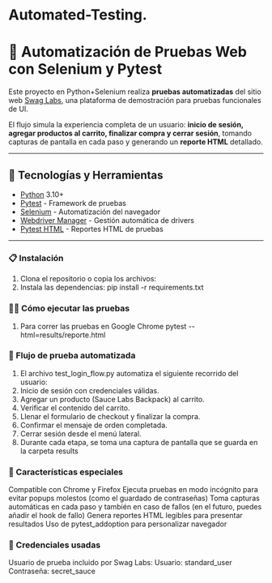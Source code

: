 # Automated-Testing.

# 🧪 Automatización de Pruebas Web con Selenium y Pytest

Este proyecto en Python+Selenium realiza **pruebas automatizadas** del sitio web [Swag Labs](https://www.saucedemo.com/), una plataforma de demostración para pruebas funcionales de UI.

El flujo simula la experiencia completa de un usuario: **inicio de sesión, agregar productos al carrito, finalizar compra y cerrar sesión**, tomando capturas de pantalla en cada paso y generando un **reporte HTML** detallado.

---

## 🚀 Tecnologías y Herramientas

- [Python](https://www.python.org/) 3.10+
- [Pytest](https://docs.pytest.org/) - Framework de pruebas
- [Selenium](https://www.selenium.dev/) - Automatización del navegador
- [Webdriver Manager](https://pypi.org/project/webdriver-manager/) - Gestión automática de drivers
- [Pytest HTML](https://pypi.org/project/pytest-html/) - Reportes HTML de pruebas

---

### 📋 Instalación

1. Clona el repositorio o copia los archivos:
2. Instala las dependencias: pip install -r requirements.txt


### 🧑‍💻 Cómo ejecutar las pruebas

1. Para correr las pruebas en Google Chrome
pytest --html=results/reporte.html


### 🧪 Flujo de prueba automatizada
1. El archivo test_login_flow.py automatiza el siguiente recorrido del usuario:
2. Inicio de sesión con credenciales válidas.
3. Agregar un producto (Sauce Labs Backpack) al carrito.
4. Verificar el contenido del carrito.
5. Llenar el formulario de checkout y finalizar la compra.
6. Confirmar el mensaje de orden completada.
7. Cerrar sesión desde el menú lateral.
8. Durante cada etapa, se toma una captura de pantalla que se guarda en la carpeta results


###  🧩 Características especiales
Compatible con Chrome y Firefox
Ejecuta pruebas en modo incógnito para evitar popups molestos (como el guardado de contraseñas)
Toma capturas automáticas en cada paso y también en caso de fallos (en el futuro, puedes añadir el hook de fallo)
Genera reportes HTML legibles para presentar resultados
Uso de pytest_addoption para personalizar navegador


### 📌 Credenciales usadas
Usuario de prueba incluido por Swag Labs:
Usuario: standard_user
Contraseña: secret_sauce